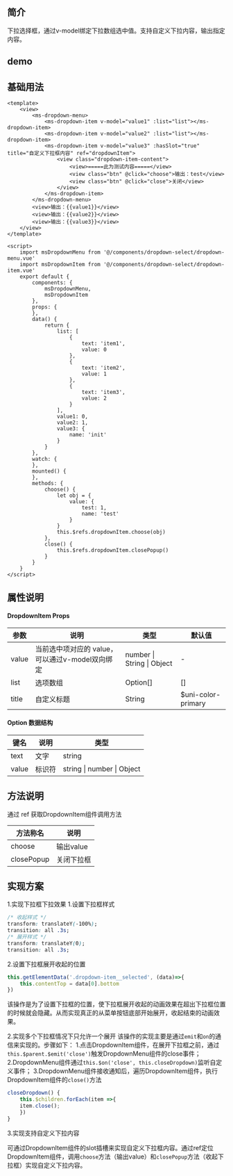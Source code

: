 ## 简介

下拉选择框，通过v-model绑定下拉数组选中值。支持自定义下拉内容，输出指定内容。

## demo

## 基础用法

```vue
<template>
	<view>
		<ms-dropdown-menu>
			<ms-dropdown-item v-model="value1" :list="list"></ms-dropdown-item>
			<ms-dropdown-item v-model="value2" :list="list"></ms-dropdown-item>
			<ms-dropdown-item v-model="value3" :hasSlot="true" title="自定义下拉框内容" ref="dropdownItem">
				<view class="dropdown-item-content">
					<view>=====此为测试内容=====</view>
					<view class="btn" @click="choose">输出：test</view>
					<view class="btn" @click="close">关闭</view>
				</view>
			</ms-dropdown-item>
		</ms-dropdown-menu>
		<view>输出：{{value1}}</view>
		<view>输出：{{value2}}</view>
		<view>输出：{{value3}}</view>
	</view>
</template>

<script>
	import msDropdownMenu from '@/components/dropdown-select/dropdown-menu.vue'
	import msDropdownItem from '@/components/dropdown-select/dropdown-item.vue'
	export default {
		components: {
			msDropdownMenu,
			msDropdownItem
		},
		props: {
		},
		data() {
			return {
				list: [
					{
						text: 'item1',
						value: 0
					},
					{
						text: 'item2',
						value: 1
					},
					{
						text: 'item3',
						value: 2
					}
				],
				value1: 0,
				value2: 1,
				value3: {
					name: 'init'
				}
			}
		},
		watch: {
		},
		mounted() {
		},
		methods: {
			choose() {
				let obj = {
					value: {
						test: 1,
						name: 'test'
					}
				}
				this.$refs.dropdownItem.choose(obj)
			},
			close() {
				this.$refs.dropdownItem.closePopup()
			}
		}
	}
</script>
```

## 属性说明

#### DropdownItem Props

| 参数         | 说明                    | 类型    | 默认值             |
| ------------ | ----------------------- | ------- | ------------------ |
| value      | 当前选中项对应的 value，可以通过v-model双向绑定 | number \| String \| Object | -               |
| list         | 选项数组      | Option[] | []                 |
| title | 自定义标题 | String  | $uni-color-primary |

#### Option 数据结构

| 键名  | 说明   | 类型                         |
| ---- | ----- | --------------------------- |
| text  | 文字   | string                    |
| value | 标识符 | string \| number \| Object |

## 方法说明
通过 ref 获取DropdownItem组件调用方法

| 方法称名  | 说明   |
| ---- | ----- |
| choose  | 输出value  |
| closePopup | 关闭下拉框 |

## 实现方案
1.实现下拉框下拉效果
1.设置下拉框样式
```css
/* 收起样式 */
transform: translateY(-100%);
transition: all .3s;
/* 展开样式 */
transform: translateY(0);
transition: all .3s;
```
2.设置下拉框展开收起的位置
```javascript
this.getElementData('.dropdown-item__selected', (data)=>{
	this.contentTop = data[0].bottom
})
```
该操作是为了设置下拉框的位置，使下拉框展开收起的动画效果在超出下拉框位置的时候就会隐藏。从而实现真正的从菜单按钮底部开始展开，收起结束的动画效果。

2.实现多个下拉框情况下只允许一个展开
该操作的实现主要是通过`emit`和`on`的通信来实现的。步骤如下：
1.点击DropdownItem组件，在展开下拉框之前，通过`this.$parent.$emit('close')`触发DropdownMenu组件的close事件；
2.DropdownMenu组件通过`this.$on('close', this.closeDropdown)`监听自定义事件；
3.DropdownMenu组件接收通知后，遍历DropdownItem组件，执行DropdownItem组件的`close()`方法

```javascript
closeDropdown() {
	this.$children.forEach(item =>{
	item.close();
	})
}
```

3.实现支持自定义下拉内容

可通过DropdownItem组件的slot插槽来实现自定义下拉框内容。通过ref定位DropdownItem组件，调用`choose`方法（输出value）和`closePopup`方法（收起下拉框）实现自定义下拉内容。